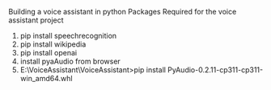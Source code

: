 Building a voice assistant in python
Packages Required for the voice assistant project
1. pip install speechrecognition
2. pip install wikipedia
3. pip install openai
4. install pyaAudio from browser
5. E:\VoiceAssistant\VoiceAssistant>pip install PyAudio-0.2.11-cp311-cp311-win_amd64.whl
